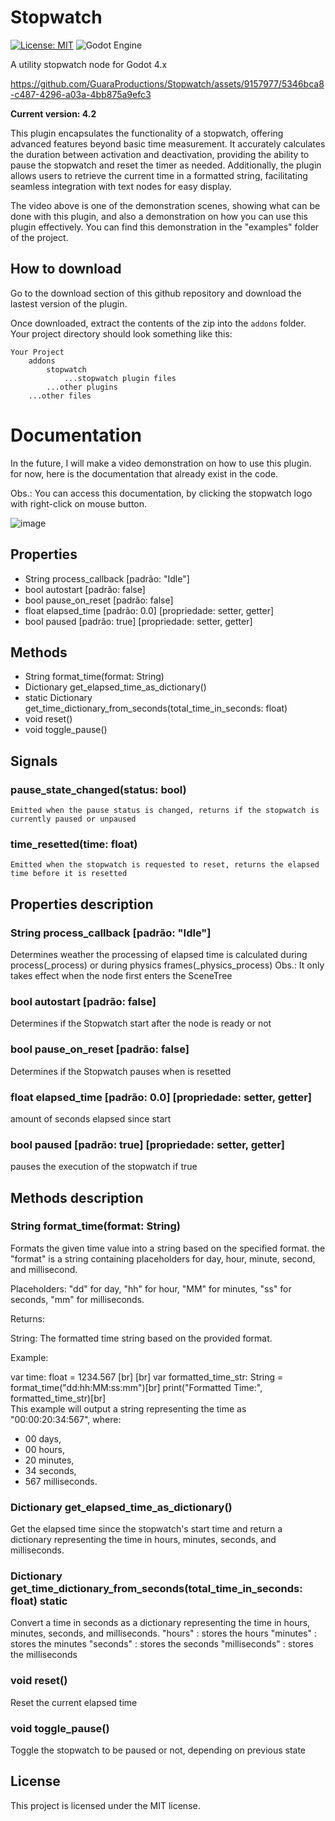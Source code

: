 # Stopwatch
[![License: MIT](https://img.shields.io/badge/License-MIT-yellow.svg)](https://opensource.org/licenses/MIT)
![Godot Engine](https://img.shields.io/badge/GODOT-%23FFFFFF.svg?style=for-the-badge&logo=godot-engine)

A utility stopwatch node for Godot 4.x

https://github.com/GuaraProductions/Stopwatch/assets/9157977/5346bca8-c487-4296-a03a-4bb875a9efc3

**Current version: 4.2**

This plugin encapsulates the functionality of a stopwatch, offering advanced features beyond basic time measurement. It accurately calculates the duration between activation and deactivation, providing the ability to pause the stopwatch and reset the timer as needed. Additionally, the plugin allows users to retrieve the current time in a formatted string, facilitating seamless integration with text nodes for easy display.

The video above is one of the demonstration scenes, showing what can be done with this plugin, and also a demonstration on how you can use this plugin effectively. You can find this demonstration in the "examples" folder of the project.

## How to download

Go to the download section of this github repository and download the lastest version of the plugin. 

Once downloaded, extract the contents of the zip into the ```addons``` folder. Your project directory should look something like this:

```
Your Project
    addons
        stopwatch
            ...stopwatch plugin files
        ...other plugins
    ...other files
```

# Documentation

In the future, I will make a video demonstration on how to use this plugin. for now, here is the documentation that already exist in the code.

Obs.: You can access this documentation, by clicking the stopwatch logo with right-click on mouse button.

![image](https://github.com/GuaraProductions/Stopwatch/assets/9157977/0fa3a20a-8f0c-4d0a-a4ef-47c555abd8e8)

## Properties
 - String process_callback [padrão: "Idle"]
 - bool autostart [padrão: false]
 - bool pause_on_reset [padrão: false]
 - float elapsed_time [padrão: 0.0] [propriedade: setter, getter]
 - bool paused [padrão: true] [propriedade: setter, getter]

## Methods
 - String format_time(format: String)
 - Dictionary get_elapsed_time_as_dictionary()
 - static Dictionary get_time_dictionary_from_seconds(total_time_in_seconds: float)
 - void reset()
 - void toggle_pause()

## Signals

### pause_state_changed(status: bool)
    Emitted when the pause status is changed, returns if the stopwatch is currently paused or unpaused

### time_resetted(time: float)
    Emitted when the stopwatch is requested to reset, returns the elapsed time before it is resetted


## Properties description

### String process_callback [padrão: "Idle"]

Determines weather the processing of elapsed time is calculated during process(_process) or during physics frames(_physics_process) Obs.: It only takes effect when the node first enters the SceneTree


### bool autostart [padrão: false]

Determines if the Stopwatch start after the node is ready or not


### bool pause_on_reset [padrão: false]

Determines if the Stopwatch pauses when is resetted


### float elapsed_time [padrão: 0.0] [propriedade: setter, getter]

amount of seconds elapsed since start


### bool paused [padrão: true] [propriedade: setter, getter]

pauses the execution of the stopwatch if true


## Methods description

### String format_time(format: String)

Formats the given time value into a string based on the specified format. the "format" is a string containing placeholders for day, hour, minute, second, and millisecond.
 
Placeholders: "dd" for day, "hh" for hour, "MM" for minutes, "ss" for seconds, "mm" for milliseconds.
 
Returns:
 
String: The formatted time string based on the provided format.
 
Example:
 
  var time: float = 1234.567 [br] [br]
  var formatted_time_str: String = format_time("dd:hh:MM:ss:mm")[br]
  print("Formatted Time:", formatted_time_str)[br]  
This example will output a string representing the time as "00:00:20:34:567", where:
 
- 00 days,
- 00 hours,
- 20 minutes,
- 34 seconds,
- 567 milliseconds.


### Dictionary get_elapsed_time_as_dictionary()

Get the elapsed time since the stopwatch's start time and return a dictionary representing the time in hours, minutes, seconds, and milliseconds.


### Dictionary get_time_dictionary_from_seconds(total_time_in_seconds: float) static

Convert a time in seconds as a dictionary representing the time in hours, minutes, seconds, and milliseconds. 
"hours" : stores the hours 
"minutes" : stores the minutes 
"seconds" : stores the seconds 
"milliseconds" : stores the milliseconds


### void reset()

Reset the current elapsed time


### void toggle_pause()

Toggle the stopwatch to be paused or not, depending on previous state

## License

This project is licensed under the MIT license.
